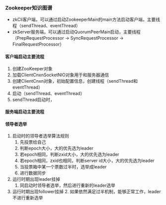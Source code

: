 ### Zookeeper知识图谱

- zkCli客户端，可以通过启动ZookeeperMain的main方法启动客户端，主要线程（sendThread、eventThread）
- zkServer服务端，可以通过启动QuorumPeerMain启动，主要线程（PrepRequestProcessor -> SyncRequestProcessor -> FinalRequestProcessor）

#### 客户端启动主要流程

1. 创建ZooKeeper对象
2. 加载ClientCnxnSocketNIO对象用于和服务器通信
3. 创建ClientCnxn对象，初始配置信息，创建线程（sendThread和eventThread）
4. 启动（sendThread、eventThread）
5. sendThread启动时，

#### 服务端启动主要流程


#### 领导者选举
1. 启动时的领导者选举算法规则
    1. 先投票给自己
    2. 判断epoch大小，大的优先选为leader
    3. 若epoch相同，判断zxid大小，大的优先选为leader
    4. 若epoch相同，zxid也相同，判断server id大小，大的优先选为leader
    5. 当投票箱中某一个票数过半时，选举成leader
    6. 进行数据同步
2. 运行时期出现leader挂掉
    1. 同启动时领导者选举，然后进行重新的leader选举
3. 运行时期出现follower挂掉
    2. 如果依然满足过半机制，能够正常工作，leader不进行重新选举